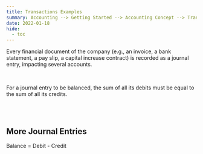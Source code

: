 ```yaml
---
title: Transactions Examples
summary: Accounting --> Getting Started --> Accounting Concept --> Transactions Examples
date: 2022-01-18
hide:
  - toc
---
```

<script type='text/javascript'>

(function()
{
  if( window.localStorage )
  {
    if( !localStorage.getItem('firstLoad') )
    {
      localStorage['firstLoad'] = true;
      window.location.reload();
    }  
    else
      localStorage.removeItem('firstLoad');
  }
})();

</script>

<script src="https://cdnjs.cloudflare.com/ajax/libs/immutable/3.8.2/immutable.min.js"
            integrity="sha512-myCdDiGJRYrvRb/VuJ67ljifYTJdc1jdEvL4c4ftX9o3N6EAnmD83c/7l2/91RCINZ7c8w21tiXDT7RDFjdc3g=="
            crossorigin="anonymous"></script>

<script src="https://cdnjs.cloudflare.com/ajax/libs/react/0.13.0/react-with-addons.min.js"
            integrity="sha512-wsnDgOxfyn4lhblRMHPMuJh+9CnLcwcisda1zLRGNWKh6OiQynebYTyRZYgH+eWLEdNTKak0OD2GAd/S51UhTw=="
            crossorigin="anonymous"></script>

<script src="/javascripts/atom.js"></script>


<section id="journal-entries">
   <p>Every financial document of the company (e.g., an invoice, a bank statement, a pay slip, a capital increase contract) is recorded as a journal entry, impacting several accounts.</p>
   <br/>
   <p>For a journal entry to be balanced, the sum of all its debits must be equal to the sum of all its credits.</p>
   <br/>
   <div class="grid grid-cols-1">
      <div id="entries-control"></div>
      <br/>
      <div class="journal-entries text-xs"></div>
   </div>   
   <a href="accounting/reconciliation"></a>
</section>

<section id="example">
<h2>More Journal Entries</h2>
   <div class="grid grid-cols-2 gap-1">
         <div class="doc-aside">
            <backquote class="highlights">
                <div>
                   <p class="text-center text-xs">Balance = Debit - Credit</p>
                </div>
            </backquote>
            <div class="chart-of-accounts text-left">
               <!-- placeholder -->
            </div>
         </div>
         <div class="col-span-2 example"></div> 
   </div>
</section>
